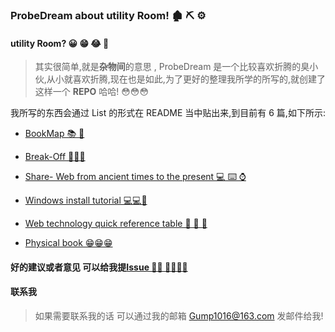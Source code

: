 ### ProbeDream about utility Room! 🏚 ⛏ ⚙️

#### utility Room? 😀 😁 😂 🤣

> 其实很简单,就是**杂物间**的意思 , ProbeDream 是一个比较喜欢折腾的臭小伙,从小就喜欢折腾,现在也是如此,为了更好的整理我所学的所写的,就创建了这样一个 **REPO** 哈哈! 😳😳😳

我所写的东西会通过 List 的形式在 README 当中贴出来,到目前有 6 篇,如下所示:

- [BookMap 📚 📖](https://github.com/ProbeDream/Utility-room/blob/master/docs/BookMap.md)

- [Break-Off 🧺🧺🧺](https://github.com/ProbeDream/Utility-room/blob/master/docs/Breack-Off.md)

- [Share- Web from ancient times to the present 💻 ⌨️ ⌚️](https://github.com/ProbeDream/Utility-room/blob/master/docs/share.md)

- [Windows install tutorial 💻💻🔧](https://github.com/ProbeDream/Utility-room/blob/master/docs/Window%2010%20install%20tutorial.md)

- [Web technology quick reference table 📓 📔 📒](https://github.com/ProbeDream/Utility-room/blob/master/docs/Web%20technology%20quick%20reference%20table.md)

- [Physical book 😁😁😁](https://github.com/ProbeDream/Utility-room/blob/master/docs/Physical%20book.md)

#### 好的建议或者意见 可以给我提[Issue 👏🏻 👏🏻👏🏻](https://github.com/ProbeDream/Utility-room/issues)

#### 联系我

> 如果需要联系我的话 可以通过我的邮箱 Gump1016@163.com 发邮件给我!
